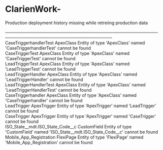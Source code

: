 # ClarienWork-
Production deployment history
missing while retreiing production data


─────────────────────────────────────────────────────────────────────────────────────
CaseTriggerhandlerTest            ApexClass    Entity of type 'ApexClass' named 'CaseTriggerhandlerTest' cannot be found            
CaseTriggerTest                   ApexClass    Entity of type 'ApexClass' named 'CaseTriggerTest' cannot be found                   
LeadTriggerTest                   ApexClass    Entity of type 'ApexClass' named 'LeadTriggerTest' cannot be found                   
LeadTriggerHandler                ApexClass    Entity of type 'ApexClass' named 'LeadTriggerHandler' cannot be found                
LeadTriggerHandlerTest            ApexClass    Entity of type 'ApexClass' named 'LeadTriggerHandlerTest' cannot be found            
CaseTriggerhandler                ApexClass    Entity of type 'ApexClass' named 'CaseTriggerhandler' cannot be found                
LeadTrigger                       ApexTrigger  Entity of type 'ApexTrigger' named 'LeadTrigger' cannot be found                     
CaseTrigger                       ApexTrigger  Entity of type 'ApexTrigger' named 'CaseTrigger' cannot be found                     
ISO_State__mdt.ISO_State_Code__c  CustomField  Entity of type 'CustomField' named 'ISO_State__mdt.ISO_State_Code__c' cannot be found
Mobile_App_Registration           FlexiPage    Entity of type 'FlexiPage' named 'Mobile_App_Registration' cannot be found 
